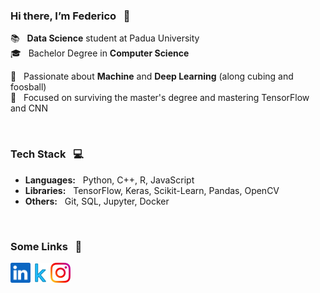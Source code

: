 ### Hi there, I’m Federico &nbsp;	:wave:
:books: &nbsp; __Data Science__ student at Padua University  
:mortar_board: &nbsp; Bachelor Degree in __Computer Science__  

:call_me_hand: &nbsp; Passionate about __Machine__ and __Deep Learning__ (along cubing and foosball)  
:zany_face: &nbsp; Focused on surviving the master's degree and mastering TensorFlow and CNN

<br/>

### Tech Stack &nbsp; :computer:  
- __Languages:__ &nbsp; Python, C++, R, JavaScript
- __Libraries:__ &nbsp; TensorFlow, Keras, Scikit-Learn, Pandas, OpenCV  
- __Others:__ &nbsp; Git, SQL, Jupyter, Docker  

<br/>

### Some Links &nbsp; :peacock:

<a href="https://www.linkedin.com/in/federico-chiarello/">
    <img height="32" align="left" alt="LinkedIn" src="img/linkedin.png" />
</a>

<a href="https://www.kaggle.com/federicochiarello">
    <img height="32" align="left" alt="Kaggle" src="img/kaggle.png" />
</a>

<a href="https://www.instagram.com/federico_chiarello_">
    <img height="32" align="left" alt="Instagram" src="img/instagram.png" />
</a>


<!---
federicochiarello/federicochiarello is a ✨ special ✨ repository because its `README.md` (this file) appears on your GitHub profile.
You can click the Preview link to take a look at your changes.
--->
